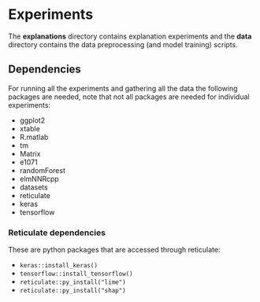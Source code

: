 # Experiments

The __explanations__ directory contains explanation experiments and the __data__ directory contains the data preprocessing (and model training) scripts.

## Dependencies

For running all the experiments and gathering all the data the following
packages are needed, note that not all packages are needed for individual
experiments:

- ggplot2
- xtable
- R.matlab
- tm
- Matrix
- e1071
- randomForest
- elmNNRcpp
- datasets
- reticulate
- keras
- tensorflow

### Reticulate dependencies

These are python packages that are accessed through reticulate:

- `keras::install_keras()`
- `tensorflow::install_tensorflow()`
- `reticulate::py_install("lime")`
- `reticulate::py_install("shap")`
